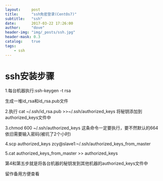 ```yaml
---
layout:     post
title:      "ssh免密登录(CentOs7)"	
subtitle:   "ssh"			
date:       2017-03-22 17:26:00
author:     "dove"
header-img: "img/_posts/ssh.jpg"  
header-mask: 0.3
catalog:    true
tags:
    - ssh
---
```


# ssh安装步骤
1.每台机器执行:ssh-keygen -t rsa

生成一堆id_rsa和id_rsa.pub文件

2.执行 cat ~/.ssh/id_rsa.pub >>~/.ssh/authorized_keys 将秘钥添加到authorized_keys文件中

3.chmod 600 ~/.ssh/authorized_keys 这条命令一定要执行，要不然默认的664依旧需要输入密码(被坑了2个小时)

4.scp authorized_keys zcy@slave1:~/.ssh/authorized_keys_from_master

5.cat authorized_keys_from_master  >>  authorized_keys

第4和第五步就是将各台机器的秘钥发到其他机器的authorized_keys文件中

留作备用方便查看